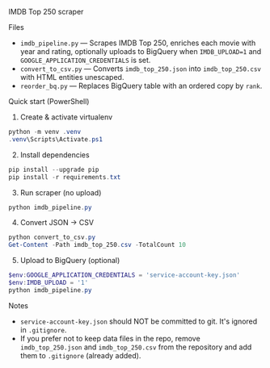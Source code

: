 IMDB Top 250 scraper

Files
- `imdb_pipeline.py` — Scrapes IMDB Top 250, enriches each movie with year and rating, optionally uploads to BigQuery when `IMDB_UPLOAD=1` and `GOOGLE_APPLICATION_CREDENTIALS` is set.
- `convert_to_csv.py` — Converts `imdb_top_250.json` into `imdb_top_250.csv` with HTML entities unescaped.
- `reorder_bq.py` — Replaces BigQuery table with an ordered copy by `rank`.

Quick start (PowerShell)

1) Create & activate virtualenv
```powershell
python -m venv .venv
.venv\Scripts\Activate.ps1
```

2) Install dependencies
```powershell
pip install --upgrade pip
pip install -r requirements.txt
```

3) Run scraper (no upload)
```powershell
python imdb_pipeline.py
```

4) Convert JSON -> CSV
```powershell
python convert_to_csv.py
Get-Content -Path imdb_top_250.csv -TotalCount 10
```

5) Upload to BigQuery (optional)
```powershell
$env:GOOGLE_APPLICATION_CREDENTIALS = 'service-account-key.json'
$env:IMDB_UPLOAD = '1'
python imdb_pipeline.py
```

Notes
- `service-account-key.json` should NOT be committed to git. It's ignored in `.gitignore`.
- If you prefer not to keep data files in the repo, remove `imdb_top_250.json` and `imdb_top_250.csv` from the repository and add them to `.gitignore` (already added).
